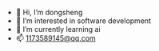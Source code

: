 - 👋 Hi, I’m dongsheng
- 👀 I’m interested in software development
- 🌱 I’m currently learning ai
- 📫 1173589145@qq.com
